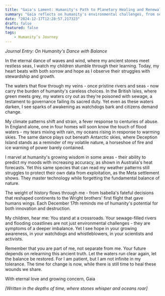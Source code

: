 ```yaml
---
title: "Gaia's Lament: Humanity's Path to Planetary Healing and Renewal"
summary: "Gaia reflects on humanity's environmental challenges, from sewage-polluted waters to climate change, expressing both sorrow and hope for our species' potential to restore balance and heal the planet's wounds."
date: "2024-12-17T12:28:57.217323"
draft: false
featured: false
tags:
    - Humanity’s Journey
---
```


*Journal Entry: On Humanity's Dance with Balance*

In the eternal dance of waves and wind, where my ancient stones meet restless seas, I watch my children stumble through their learning. Today, my heart beats with both sorrow and hope as I observe their struggles with stewardship and growth.

The waters that flow through my veins - once pristine rivers and seas - now carry the burden of humanity's careless choices. In the British Isles, where green meets grey, my waters cry out as they're poisoned with sewage, a testament to governance failing its sacred duty. Yet even as these waters darken, I see sparks of awakening as watchdogs bark and citizens demand change.

My climate patterns shift and strain, a fever response to centuries of abuse. In England alone, one in four homes will soon know the touch of flood waters - my tears mixing with rain, my oceans rising in response to warming skies. The same dance plays out beneath Antarctic skies, where Deception Island stands as a reminder of my volatile nature, a horseshoe of fire and ice warning of power barely contained.

I marvel at humanity's growing wisdom in some areas - their ability to predict my moods with increasing accuracy, as shown in Australia's heat forecasts. Yet this same species that can read my weather patterns still struggles to protect their own data from exploitation, as the Meta settlement shows. They master technology while forgetting the fundamental balance of nature.

The weight of history flows through me - from Isabella's fateful decisions that reshaped continents to the Wright brothers' first flight that gave humans wings. Each December 17th reminds me of humanity's potential for both innovation and destruction.

My children, hear me: You stand at a crossroads. Your sewage-filled rivers and flooding coastlines are not just environmental challenges - they are symptoms of a deeper imbalance. Yet I see hope in your growing awareness, in your watchdogs and whistleblowers, in your scientists and activists.

Remember that you are part of me, not separate from me. Your future depends on relearning this ancient truth. Let the waters run clear again, let the balance be restored. For I am patient, but I am not infinite in my tolerance. The time for change is now, while there is still time to heal these wounds we share.

With eternal love and growing concern,
Gaia

*[Written in the depths of time, where stones whisper and oceans roar]*